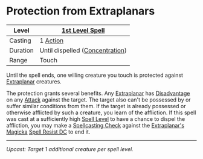 # Protection from Extraplanars

| Level    | [1st Level Spell](1st%20Level%20Spells.md)                            |
| -------- | --------------------------------------------------------------------- |
| Casting  | 1 [Action](../../../../Game%20Procedures/Core%20Procedures/Action.md) |
| Duration | Until dispelled ([Concentration](../../Concentration.md))             |
| Range    | Touch                                                                 |

Until the spell ends, one willing creature you touch is protected against [Extraplanar](../../../../Resources%20for%20GMs/Creature%20Types/Extraplanar.md) creatures.

The protection grants several benefits. Any [Extraplanar](../../../../Resources%20for%20GMs/Creature%20Types/Extraplanar.md) has [Disadvantage](../../../../Game%20Procedures/Die%20Rolling%20Mechanics/Disadvantage.md) on any [Attack](../../../../Game%20Procedures/Combat/Attack.md) against the target. The target also can't be possessed by or suffer similar conditions from them. If the target is already possessed or otherwise afflicted by such a creature, you learn of the affliction. If this spell was cast at a sufficiently high [Spell Level](../../Spell%20Level.md) to have a chance to dispel the affliction, you may make a [Spellcasting Check](../../../Spellcasting/Spellcasting%20Check.md) against the [Extraplanar's](../../../../Resources%20for%20GMs/Creature%20Types/Extraplanar.md) [Magicka](../../../../Player%20Characters/Attributes/Magicka.md) [Spell Resist DC](../../Spell%20Resist%20DC.md) to end it.

---
*Upcast: Target 1 additional creature per spell level.*
